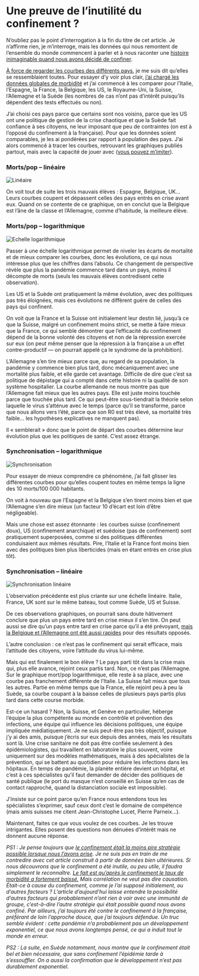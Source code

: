 # Une preuve de l&#8217;inutilité  du confinement ?

N’oubliez pas le point d’interrogation à la fin du titre de cet article. Je n’affirme rien, je m’interroge, mais les données qui nous remontent de l’ensemble du monde commencent à parler et à nous raconter une [histoire inimaginable quand nous avons décidé de confiner](https://tcrouzet.com/2020/04/05/pourquoi-le-confinement-etait-la-seule-strategie-possible/).

[À force de regarder les courbes des différents pays](https://www.worldometers.info/coronavirus/#countries), je me suis dit qu’elles se ressemblaient toutes. Pour essayer d’y voir plus clair, [j’ai chargé les données globales de morbidité](https://github.com/CSSEGISandData/COVID-19) et j’ai commencé à les comparer pour l’Italie, l’Espagne, la France, la Belgique, les US, le Royaume-Uni, la Suisse, l’Allemagne et la Suède (les nombres de cas n’ont pas d’intérêt puisqu’ils dépendent des tests effectués ou non).

J’ai choisi ces pays parce que certains sont nos voisins, parce que les US ont une politique de gestion de la crise chaotique et que la Suède fait confiance à ses citoyens, ne leur imposant que peu de contraintes (on est à l’opposé du confinement à la française). Pour que les données soient comparables, je les ai pondérées par rapport à population des pays. J’ai alors commencé à tracer les courbes, retrouvant les graphiques publiés partout, mais avec la capacité de jouer avec ([vous pouvez m’imiter](https://docs.google.com/spreadsheets/d/1-pal9ZwhwtSA1kr0sH8POnrKsNPMM0rRnpqlN3ax5aY/edit?usp=sharing)).

### Morts/pop – linéaire

![Linéaire](https://tcrouzet.com/images_tc/2020/04/pop1.png)

On voit tout de suite les trois mauvais élèves : Espagne, Belgique, UK… Leurs courbes coupent et dépassent celles des pays entrés en crise avant eux. Quand on se contente de ce graphique, on en conclut que la Belgique est l’âne de la classe et l’Allemagne, comme d’habitude, la meilleure élève.

### Morts/pop – logarithmique

![Echelle logarithmique](https://tcrouzet.com/images_tc/2020/04/pop2.png)

Passer à une échelle logarithmique permet de niveler les écarts de mortalité et de mieux comparer les courbes, donc les évolutions, ce qui nous intéresse plus que les chiffres dans l’absolu. Ce changement de perspective révèle que plus la pandémie commence tard dans un pays, moins il décompte de morts (seuls les mauvais élèves contredisent cette observation).

Les US et la Suède ont pratiquement la même évolution, avec des politiques pas très éloignées, mais ces évolutions ne diffèrent guère de celles des pays qui confinent.

On voit que la France et la Suisse ont initialement leur destin lié, jusqu’à ce que la Suisse, malgré un confinement moins strict, se mette à faire mieux que la France, ce qui semble démontrer que l’efficacité du confinement dépend de la bonne volonté des citoyens et non de la répression exercée sur eux (on peut même penser que la répression à la française a un effet contre-productif — on pourrait appelé ça le syndrome de la prohibition).

L’Allemagne s’en tire mieux parce que, au regard de sa population, la pandémie y commence bien plus tard, donc mécaniquement avec une mortalité plus faible, et elle garde cet avantage. Difficile de dire que c’est sa politique de dépistage qui a compté dans cette histoire ni la qualité de son système hospitalier. La courbe allemande ne nous montre pas que l’Allemagne fait mieux que les autres pays. Elle est juste moins touchée parce que touchée plus tard. Ce qui peut-être sous-tiendrait la théorie selon laquelle le virus s’atténue avec le temps (parce qu’il se transforme, parce que nous allons vers l’été, parce que son R0 est très élevé, sa mortalité très faible… les hypothèses explicatives ne manquent pas).

Il « semblerait » donc que le point de départ des courbes détermine leur évolution plus que les politiques de santé. C’est assez étrange.

### Synchronisation – logarithmique

![Synchronisation](https://tcrouzet.com/images_tc/2020/04/pop3.png)

Pour essayer de mieux comprendre ce phénomène, j’ai fait glisser les différentes courbes pour qu’elles coupent toutes en même temps la ligne des 10 morts/100 000 habitants.

On voit à nouveau que l’Espagne et la Belgique s’en tirent moins bien et que l’Allemagne s’en dire mieux (un facteur 10 d’écart est loin d’être négligeable).

Mais une chose est assez étonnante : les courbes suisse (confinement doux), US (confinement anarchique) et suédoise (pas de confinement) sont pratiquement superposées, comme si des politiques différentes conduisaient aux mêmes résultats. Pire, l’Italie et la France font moins bien avec des politiques bien plus liberticides (mais en étant entrés en crise plus tôt).

### Synchronisation – linéaire

![Synchronisation linéaire](https://tcrouzet.com/images_tc/2020/04/pop4.png)

L’observation précédente est plus criante sur une échelle linéaire. Italie, France, UK sont sur le même bateau, tout comme Suède, US et Suisse.

De ces observations graphiques, on pourrait sans doute hâtivement conclure que plus un pays entre tard en crise mieux il s’en tire. On peut aussi se dire qu’un pays entre tard en crise parce qu’il a été prévoyant, [mais la Belgique et l’Allemagne ont été aussi rapides](https://tcrouzet.com/2020/04/09/quand-le-gouvernement-nous-ment-preuves/) pour des résultats opposés.

L’autre conclusion : ce n’est pas le confinement qui serait efficace, mais l’attitude des citoyens, voire l’attitude du virus lui-même.

Mais qui est finalement le bon élève ? Le pays parti tôt dans la crise mais qui, plus elle avance, rejoint ceux partis tard. Non, ce n’est pas l’Allemagne. Sur le graphique mort/pop logarithmique, elle reste à sa place, avec une courbe pas franchement différente de l’Italie. La Suisse fait mieux que tous les autres. Partie en même temps que la France, elle rejoint peu à peu la Suède, sa courbe coupant à la baisse celles de plusieurs pays partis plus tard dans cette course morbide.

Est-ce un hasard ? Non, la Suisse, et Genève en particulier, héberge l’équipe la plus compétente au monde en contrôle et prévention des infections, une équipe qui influence les décisions politiques, une équipe impliquée médiatiquement. Je ne suis peut-être pas très objectif, puisque j’y ai des amis, puisque j’écris sur eux depuis des années, mais les résultats sont là. Une crise sanitaire ne doit pas être confiée seulement à des épidémiologistes, qui travaillent en laboratoire le plus souvent, voire uniquement sur des modèles mathématiques, mais à des spécialistes de la prévention, qui se battent au quotidien pour réduire les infections dans les hôpitaux. En temps de pandémie, la planète entière devient un hôpital, et c’est à ces spécialistes qu’il faut demander de décider des politiques de santé publique (le port du masque n’est conseillé en Suisse qu’en cas de contact rapproché, quand la distanciation sociale est impossible).

J’insiste sur ce point parce qu’en France nous entendons tous les spécialistes s’exprimer, sauf ceux dont c’est le domaine de compétence (mais amis suisses me citent Jean-Christophe Lucet, Pierre Parneix…).

Maintenant, faites ce que vous voulez de ces courbes. Je les trouve intrigantes. Elles posent des questions non dénuées d’intérêt mais ne donnent aucune réponse.

*PS1 : Je pense toujours que [le confinement était la moins pire stratégie possible lorsque nous l’avons prise](https://tcrouzet.com/2020/04/05/pourquoi-le-confinement-etait-la-seule-strategie-possible/). Je ne suis pas en train de me contredire avec cet article construit à partir de données bien ultérieures. Si nous découvrons que le confinement a été inutile, ou peu utile, il faudra simplement le reconnaître. [Le fait est qu’après le confinement le taux de morbidité a fortement baissé.](https://tcrouzet.com/2020/04/03/le-confinement-nous-a-sauve-la-peau/) Mais corrélation ne veut pas dire causation. Était-ce à cause du confinement, comme je l’ai supposé initialement, ou d’autres facteurs ? L’article d’aujourd’hui laisse entendre la possibilité d’autres facteurs qui probablement n’ont rien à voir avec une immunité de groupe, c’est-à-dire l’autre stratégie qui était possible quand nous avons confiné. Par ailleurs, j’ai toujours été contre le confinement à la française, préférant de loin l’approche douce, que j’ai toujours défendue. Un truc semble évident : cette pandémie n’a probablement pas un développement exponentiel, ce que nous avons longtemps pensé, ce qui a induit tout le monde en erreur.*

*PS2 : La suite, en Suède notamment, nous montre que le confinement était bel et bien nécessaire, que sans confinement l’épidémie tarde à s’essouffler. On a aussi la confirmation que le développement n’est pas durablement exponentiel.*